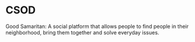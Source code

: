 # CSOD
Good Samaritan: A social platform that allows people to find people in their neighborhood, bring them together and solve everyday issues.
